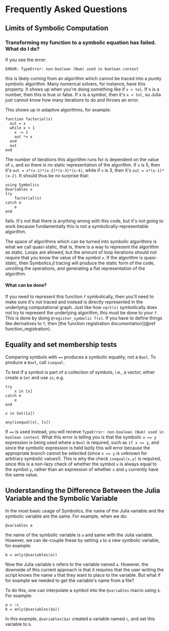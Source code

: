 # Frequently Asked Questions

## Limits of Symbolic Computation

### Transforming my function to a symbolic equation has failed. What do I do?

If you see the error:

```
ERROR: TypeError: non-boolean (Num) used in boolean context
```

this is likely coming from an algorithm which cannot be traced into a purely
symbolic algorithm. Many numerical solvers, for instance, have this property. It
shows up when you're doing something like if `x < tol`. If x is a number, then
this is true or false. If x is a symbol, then it's `x < tol`, so Julia just cannot
know how many iterations to do and throws an error.

This shows up in adaptive algorithms, for example:

```@example faq
function factorial(x)
  out = x
  while x > 1
    x -= 1
    out *= x
  end
  out
end
```

The number of iterations this algorithm runs for is dependent on the value of
`x`, and so there is no static representation of the algorithm. If `x` is 5,
then it's `out = x*(x-1)*(x-2)*(x-3)*(x-4)`, while if `x` is 3, then it's
`out = x*(x-1)*(x-2)`. It should thus be no surprise that:

```@example faq
using Symbolics
@variables x
try
    factorial(x)
catch e
    e
end
```

fails. It's not that there is anything wrong with this code, but it's not going
to work because fundamentally this is not a symbolically-representable algorithm.

The space of algorithms which can be turned into symbolic algorithms is what we
call quasi-static, that is, there is a way to represent the algorithm as static.
Loops are allowed, but the amount of loop iterations should not require that you
know the value of the symbol `x`. If the algorithm is quasi-static, then Symbolics.jl
tracing will produce the static form of the code, unrolling the operations, and
generating a flat representation of the algorithm.

#### What can be done?

If you need to represent this function `f` symbolically, then you'll need to make
sure it's not traced and instead is directly represented in the underlying
computational graph. Just like how `sqrt(x)` symbolically does not try to
represent the underlying algorithm, this must be done to your `f`. This is
done by doing `@register_symbolic f(x)`. If you have to define things like derivatives to
`f`, then [the function registration documentation](@ref function_registration).

## Equality and set membership tests
Comparing symbols with `==` produces a symbolic equality, not a `Bool`. To produce a `Bool`, call `isequal`.

To test if a symbol is part of a collection of symbols, i.e., a vector, either create a `Set` and use `in`, e.g.
```@example faq
try 
    x in [x]
catch e
    e
end
```
```@example faq
x in Set([x])
```
```@example faq
any(isequal(x), [x])
```

If `==` is used instead, you will receive `TypeError: non-boolean (Num) used in boolean context`. What this error 
is telling you is that the symbolic `x == y` expression is being used where a `Bool` is required, such as
`if x == y`, and since the symbolic expression is held lazily this will error because the appropriate branch cannot
be selected (since `x == y` is unknown for arbitrary symbolic values!). This is why the check `isequal(x,y)` is
required, since this is a non-lazy check of whether the symbol `x` is always equal to the symbol `y`, rather than
an expression of whether `x` and `y` currently have the same value.

## Understanding the Difference Between the Julia Variable and the Symbolic Variable

In the most basic usage of Symbolics, the name of the Julia variable
and the symbolic variable are the same. For example, when we do:

```@example faq
@variables a
```

the name of the symbolic variable is `a` and same with the Julia variable. However, we can
de-couple these by setting `a` to a new symbolic variable, for example:

```@example faq
b = only(@variables(a))
```

Now the Julia variable `b` refers to the variable named `a`. However, the downside of this current
approach is that it requires that the user writing the script knows the name `a` that they want to
place to the variable. But what if for example we needed to get the variable's name from a file?

To do this, one can interpolate a symbol into the `@variables` macro using `$`. For example:

```@example faq
a = :c
b = only(@variables($a))
```

In this example, `@variables($a)` created a variable named `c`, and set this variable to `b`.